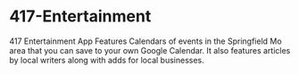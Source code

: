 # 417-Entertainment
417 Entertainment App Features Calendars of events in the Springfield Mo area that you can save to your own Google Calendar. It also features articles by local writers along with adds for local businesses.
